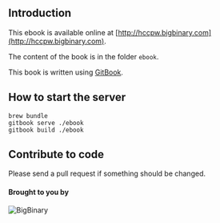 ## Introduction

This ebook is available online at [http://hccpw.bigbinary.com](http://hccpw.bigbinary.com).

The content of the book is in the folder `ebook`.

This book is written using [GitBook](http://www.gitbook.io).

## How to start the server

```shell
brew bundle
gitbook serve ./ebook
gitbook build ./ebook
```

## Contribute to code

Please send a pull request if something should be changed.

#### Brought to you by

![BigBinary](http://bigbinary.com/assets/common/logo.png)
